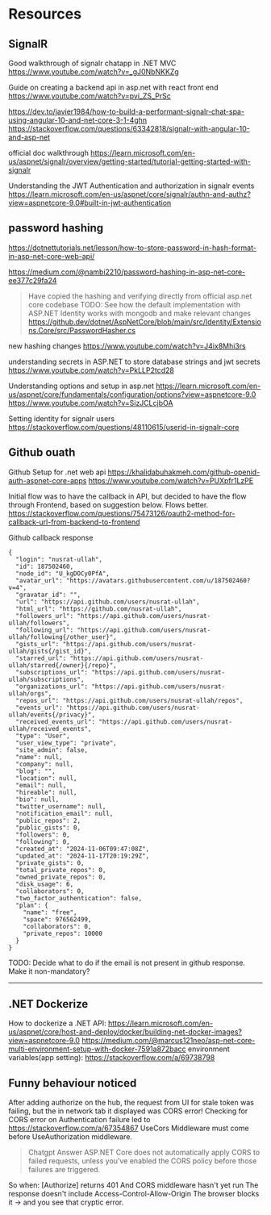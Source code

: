 ﻿# Resources

## SignalR

Good walkthrough of signalr chatapp in .NET MVC
https://www.youtube.com/watch?v=_gJ0NbNKKZg

Guide on creating a backend api in asp.net with react front end
https://www.youtube.com/watch?v=pvi_ZS_PrSc

https://dev.to/javier1984/how-to-build-a-performant-signalr-chat-spa-using-angular-10-and-net-core-3-1-4ghn
https://stackoverflow.com/questions/63342818/signalr-with-angular-10-and-asp-net

official doc walkthrough
https://learn.microsoft.com/en-us/aspnet/signalr/overview/getting-started/tutorial-getting-started-with-signalr

Understanding the JWT Authentication and authorization in signalr events
https://learn.microsoft.com/en-us/aspnet/core/signalr/authn-and-authz?view=aspnetcore-9.0#built-in-jwt-authentication
## password hashing

https://dotnettutorials.net/lesson/how-to-store-password-in-hash-format-in-asp-net-core-web-api/

https://medium.com/@nambi2210/password-hashing-in-asp-net-core-ee377c29fa24

> Have copied the hashing and verifying directly from official asp.net core codebase
> TODO: See how the default implementation with ASP.NET Identity works with mongodb and make relevant changes
> https://github.dev/dotnet/AspNetCore/blob/main/src/Identity/Extensions.Core/src/PasswordHasher.cs

new hashing changes
https://www.youtube.com/watch?v=J4ix8Mhi3rs

understanding secrets in ASP.NET to store database strings and jwt secrets
https://www.youtube.com/watch?v=PkLLP2tcd28

Understanding options and setup in asp.net
https://learn.microsoft.com/en-us/aspnet/core/fundamentals/configuration/options?view=aspnetcore-9.0
https://www.youtube.com/watch?v=SizJCLcjbOA

Setting identity for signalr users
https://stackoverflow.com/questions/48110615/userid-in-signalr-core

## Github ouath
Github Setup for .net web api
https://khalidabuhakmeh.com/github-openid-auth-aspnet-core-apps
https://www.youtube.com/watch?v=PUXpfr1LzPE

Initial flow was to have the callback in API, but decided to have the flow through Frontend, based on suggestion below. Flows better.
https://stackoverflow.com/questions/75473126/oauth2-method-for-callback-url-from-backend-to-frontend

Github callback response

```
{
  "login": "nusrat-ullah",
  "id": 187502460,
  "node_id": "U_kgDOCy0PfA",
  "avatar_url": "https://avatars.githubusercontent.com/u/187502460?v=4",
  "gravatar_id": "",
  "url": "https://api.github.com/users/nusrat-ullah",
  "html_url": "https://github.com/nusrat-ullah",
  "followers_url": "https://api.github.com/users/nusrat-ullah/followers",
  "following_url": "https://api.github.com/users/nusrat-ullah/following{/other_user}",
  "gists_url": "https://api.github.com/users/nusrat-ullah/gists{/gist_id}",
  "starred_url": "https://api.github.com/users/nusrat-ullah/starred{/owner}{/repo}",
  "subscriptions_url": "https://api.github.com/users/nusrat-ullah/subscriptions",
  "organizations_url": "https://api.github.com/users/nusrat-ullah/orgs",
  "repos_url": "https://api.github.com/users/nusrat-ullah/repos",
  "events_url": "https://api.github.com/users/nusrat-ullah/events{/privacy}",
  "received_events_url": "https://api.github.com/users/nusrat-ullah/received_events",
  "type": "User",
  "user_view_type": "private",
  "site_admin": false,
  "name": null,
  "company": null,
  "blog": "",
  "location": null,
  "email": null,
  "hireable": null,
  "bio": null,
  "twitter_username": null,
  "notification_email": null,
  "public_repos": 2,
  "public_gists": 0,
  "followers": 0,
  "following": 0,
  "created_at": "2024-11-06T09:47:08Z",
  "updated_at": "2024-11-17T20:19:29Z",
  "private_gists": 0,
  "total_private_repos": 0,
  "owned_private_repos": 0,
  "disk_usage": 6,
  "collaborators": 0,
  "two_factor_authentication": false,
  "plan": {
    "name": "free",
    "space": 976562499,
    "collaborators": 0,
    "private_repos": 10000
  }
}
```

TODO: Decide what to do if the email is not present in github response. Make it non-mandatory?

---

## .NET Dockerize
How to dockerize a .NET API:
https://learn.microsoft.com/en-us/aspnet/core/host-and-deploy/docker/building-net-docker-images?view=aspnetcore-9.0
https://medium.com/@marcus121neo/asp-net-core-multi-environment-setup-with-docker-7591a872bacc
environment variables(app setting):
https://stackoverflow.com/a/69738798

## Funny behaviour noticed

After adding authorize on the hub, the request from UI for stale token was failing, but the in network tab it displayed was CORS error!
Checking for CORS error on Authentication failure led to https://stackoverflow.com/a/67354867 
UseCors Middleware must come before UseAuthorization middleware.

>Chatgpt Answer
ASP.NET Core does not automatically apply CORS to failed requests, unless you've enabled the CORS policy before those failures are triggered.

So when:
    [Authorize] returns 401
    And CORS middleware hasn't yet run
    The response doesn't include Access-Control-Allow-Origin
The browser blocks it → and you see that cryptic error.